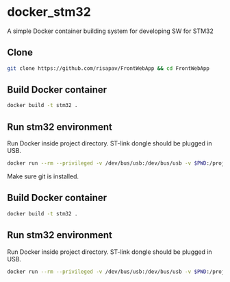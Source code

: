 # docker_stm32
A simple Docker container building system for developing SW for STM32


## Clone

```sh
git clone https://github.com/risapav/FrontWebApp && cd FrontWebApp
```

## Build Docker container

```sh
docker build -t stm32 .
```

## Run stm32 environment

Run Docker inside project directory. ST-link dongle should be plugged in USB.

```sh
docker run --rm --privileged -v /dev/bus/usb:/dev/bus/usb -v $PWD:/project -w /project -it stm32
```




























Make sure git is installed.


## Build Docker container

```sh
docker build -t stm32 .
```

## Run stm32 environment

Run Docker inside project directory. ST-link dongle should be plugged in USB.
```sh
docker run --rm --privileged -v /dev/bus/usb:/dev/bus/usb -v $PWD:/project -w /project -it stm32
```
